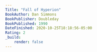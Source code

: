```yaml
---
Title: "Fall of Hyperion"
BookAuthor: Dan Simmons
BookPublisher: Doubleday
BookPublished: 1990
DateFinished: 2020-10-25T18:18:56-05:00
Rating: 2
_build:
    render: false
---
```


